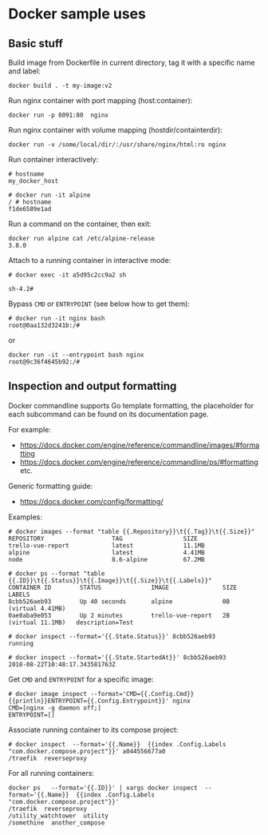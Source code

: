 # Docker sample uses

## Basic stuff

Build image from Dockerfile in current directory, tag it with a specific name and label:

```
docker build . -t my-image:v2
```

Run nginx container with port mapping (host:container):

```
docker run -p 8091:80  nginx
```

Run nginx container with volume mapping (hostdir/containterdir):

```
docker run -v /some/local/dir/:/usr/share/nginx/html:ro nginx
```

Run container interactively:

```
# hostname
my_docker_host

# docker run -it alpine
/ # hostname
f1de6589e1ad
```

Run a command on the container, then exit:

```
docker run alpine cat /etc/alpine-release
3.8.0
```

Attach to a running container in interactive mode:

```
# docker exec -it a5d95c2cc9a2 sh

sh-4.2#
```

Bypass `CMD` or `ENTRYPOINT` (see below how to get them):

```
# docker run -it nginx bash
root@0aa132d3241b:/#
```

or

```
docker run -it --entrypoint bash nginx
root@9c36f4645b92:/#
```

## Inspection and output formatting

Docker commandline supports Go template formatting, the placeholder for each subcommand can be found on its documentation page.

For example:

- https://docs.docker.com/engine/reference/commandline/images/#formatting
- https://docs.docker.com/engine/reference/commandline/ps/#formatting
  etc.

Generic formatting guide:

- https://docs.docker.com/config/formatting/

Examples:

```
# docker images --format "table {{.Repository}}\t{{.Tag}}\t{{.Size}}"
REPOSITORY                   TAG                 SIZE
trello-vue-report            latest              11.1MB
alpine                       latest              4.41MB
node                         8.6-alpine          67.2MB
```

```
# docker ps --format "table {{.ID}}\t{{.Status}}\t{{.Image}}\t{{.Size}}\t{{.Labels}}"
CONTAINER ID        STATUS              IMAGE               SIZE                  LABELS
8cbb526aeb93        Up 40 seconds       alpine              0B (virtual 4.41MB)
0ae0aba9e053        Up 2 minutes        trello-vue-report   2B (virtual 11.1MB)   description=Test
```

```
# docker inspect --format='{{.State.Status}}' 8cbb526aeb93
running

# docker inspect --format='{{.State.StartedAt}}' 8cbb526aeb93
2018-08-22T10:48:17.343581763Z
```

Get `CMD` and `ENTRYPOINT` for a specific image:

```
# docker image inspect --format='CMD={{.Config.Cmd}}{{println}}ENTRYPOINT={{.Config.Entrypoint}}' nginx
CMD=[nginx -g daemon off;]
ENTRYPOINT=[]
```

Associate running container to its compose project:

```
# docker inspect  --format='{{.Name}}  {{index .Config.Labels "com.docker.compose.project"}}' a044556677a0
/traefik  reverseproxy
```

For all running containers:

```
docker ps   --format='{{.ID}}' | xargs docker inspect  --format='{{.Name}}  {{index .Config.Labels "com.docker.compose.project"}}'
/traefik  reverseproxy
/utility_watchtower  utility
/somethine  another_compose
```
